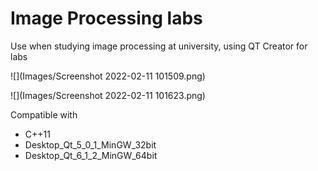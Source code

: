 # Image Processing labs

Use when studying image processing at university, using QT Creator for labs

![](Images/Screenshot 2022-02-11 101509.png)

![](Images/Screenshot 2022-02-11 101623.png)

Compatible with
+ C++11
+ Desktop_Qt_5_0_1_MinGW_32bit
+ Desktop_Qt_6_1_2_MinGW_64bit

